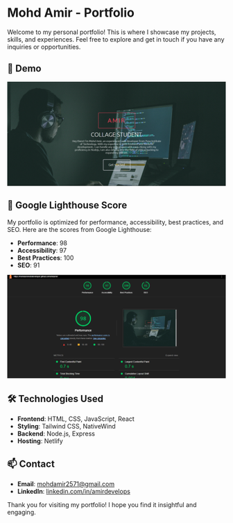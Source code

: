 # Mohd Amir - Portfolio

Welcome to my personal portfolio! This is where I showcase my projects, skills, and experiences. Feel free to explore and get in touch if you have any inquiries or opportunities.

## 🚀 Demo

![Portfolio Demo](./demo.png)

## 🌟 Google Lighthouse Score

My portfolio is optimized for performance, accessibility, best practices, and SEO. Here are the scores from Google Lighthouse:

- **Performance**: 98
- **Accessibility**: 97
- **Best Practices**: 100
- **SEO**: 91

![Google Lighthouse Score](./score.png)

## 🛠️ Technologies Used

- **Frontend**: HTML, CSS, JavaScript, React
- **Styling**: Tailwind CSS, NativeWind
- **Backend**: Node.js, Express
- **Hosting**: Netlify

## 📫 Contact

- **Email**: mohdamir2571@gmail.com
- **LinkedIn**: [linkedin.com/in/amirdevelops](https://www.linkedin.com/in/amirdevelops)

Thank you for visiting my portfolio! I hope you find it insightful and engaging.
